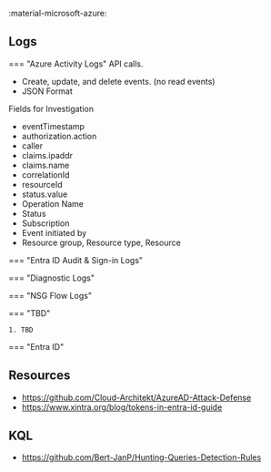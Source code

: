:material-microsoft-azure:

## Logs



=== "Azure Activity Logs"
API calls.

* Create, update, and delete events. (no read events)
* JSON Format

Fields for Investigation

* eventTimestamp
* authorization.action
* caller
* claims.ipaddr
* claims.name
* correlationId
* resourceId
* status.value
* Operation Name
* Status
* Subscription
* Event initiated by
* Resource group, Resource type, Resource

=== "Entra ID Audit & Sign-in Logs"

=== "Diagnostic Logs"

=== "NSG Flow Logs"
    

=== "TBD"

    1. TBD

=== "Entra ID"

## Resources
* https://github.com/Cloud-Architekt/AzureAD-Attack-Defense
* https://www.xintra.org/blog/tokens-in-entra-id-guide





## KQL
* https://github.com/Bert-JanP/Hunting-Queries-Detection-Rules
